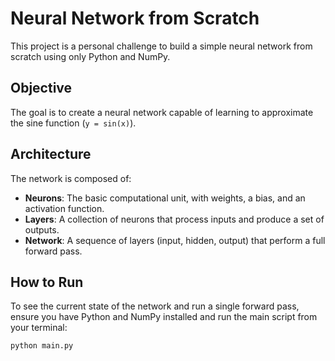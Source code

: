 # Neural Network from Scratch

This project is a personal challenge to build a simple neural network from scratch using only Python and NumPy.

## Objective

The goal is to create a neural network capable of learning to approximate the sine function (`y = sin(x)`).

## Architecture

The network is composed of:
- **Neurons**: The basic computational unit, with weights, a bias, and an activation function.
- **Layers**: A collection of neurons that process inputs and produce a set of outputs.
- **Network**: A sequence of layers (input, hidden, output) that perform a full forward pass.

## How to Run

To see the current state of the network and run a single forward pass, ensure you have Python and NumPy installed and run the main script from your terminal:
```bash
python main.py
```